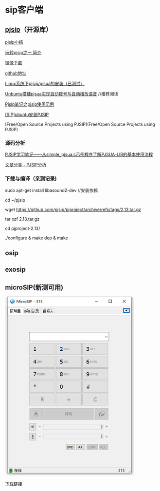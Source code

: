 # sip客户端

## [pjsip](https://www.pjsip.org/about.htm#opensource)（开源库）

[pjsip小结](https://blog.csdn.net/MR_DUAN1105/article/details/97618982)

[玩转pjsip之一 简介](https://blog.csdn.net/kai157346113/article/details/80806137?spm=1001.2101.3001.6650.6&utm_medium=distribute.pc_relevant.none-task-blog-2%7Edefault%7EBlogCommendFromBaidu%7ERate-6-80806137-blog-97618982.pc_relevant_recovery_v2&depth_1-utm_source=distribute.pc_relevant.none-task-blog-2%7Edefault%7EBlogCommendFromBaidu%7ERate-6-80806137-blog-97618982.pc_relevant_recovery_v2&utm_relevant_index=11)

[镜像下载](https://gitee.com/mirrors/pjsip?utm_source=alading&utm_campaign=repo)

[github地址](https://github.com/pjsip/pjproject)

[Linux系统下pjsip/pjsua的安装（已测试）](https://www.jianshu.com/p/45794e1d1165)

[Unbuntu搭建pjsua实现自动拨号与自动播放语音](https://blog.csdn.net/weixin_45675353/article/details/119930689)  //推荐阅读

[Pjsip笔记之pjsip使用示例](https://blog.csdn.net/croop520/article/details/78812682?spm=1001.2101.3001.6650.1&utm_medium=distribute.pc_relevant.none-task-blog-2%7Edefault%7EBlogCommendFromBaidu%7ERate-1-78812682-blog-81559133.pc_relevant_vip_default&depth_1-utm_source=distribute.pc_relevant.none-task-blog-2%7Edefault%7EBlogCommendFromBaidu%7ERate-1-78812682-blog-81559133.pc_relevant_vip_default&utm_relevant_index=2)

[[SIP]ubuntu安装PJSIP](https://blog.csdn.net/kyzb002/article/details/102586238)

[Free/Open Source Projects using PJSIP](Free/Open Source Projects using PJSIP)

### 源码分析

[PJSIP学习笔记——从simple_pjsua.c示例程序了解PJSUA-LIB的基本使用流程](https://blog.csdn.net/panjunbiao/article/details/8784231)

[文章分类 - PJSIP分析](https://www.cnblogs.com/flyfish10000/category/268759.html)

### 下载与编译（亲测记录)

sudo apt-get install libasound2-dev   //安装依赖

cd ~/pjsip

wget https://github.com/pjsip/pjproject/archive/refs/tags/2.13.tar.gz

tar xzf 2.13.tar.gz

cd pjproject-2.13/

./configure & make dep & make



## osip

## exosip

## microSIP(新测可用)

![image-20221229155646830](sip客户端.assets/image-20221229155646830.png)

[下载链接](https://www.onlinedown.net/soft/255661.htm)
